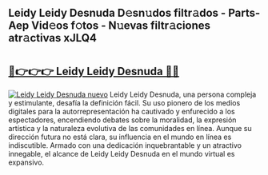 ## Leidy Leidy Desnuda D𝚎sn𝚞dos filtr𝚊dos - Parts-Aep Vid𝚎os f𝚘tos - N𝚞evas filtr𝚊ciones atr𝚊ctivas xJLQ4

# <h2><a href="http://mb1yxf.tromn.icu/?c=Leidy+Leidy+Desnuda">🔗👉👉👉 Leidy Leidy Desnuda 🔗🔗</a></h2>

[![Leidy Leidy Desnuda nuevo](https://i.imgur.com/pEAQMta.gif)](http://mb1yxf.tromn.icu/?c=Leidy+Leidy+Desnuda)
Leidy Leidy Desnuda, una persona compleja y estimulante, desafía la definición fácil. Su uso pionero de los medios digitales para la autorrepresentación ha cautivado y enfurecido a los espectadores, encendiendo debates sobre la moralidad, la expresión artística y la naturaleza evolutiva de las comunidades en línea. Aunque su dirección futura no está clara, su influencia en el mundo en línea es indiscutible. Armado con una dedicación inquebrantable y un atractivo innegable, el alcance de Leidy Leidy Desnuda en el mundo virtual es expansivo.
